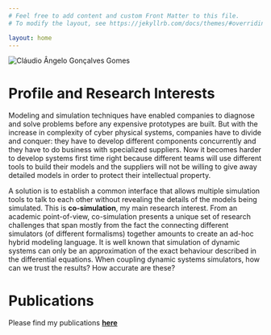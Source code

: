 ```yaml
---
# Feel free to add content and custom Front Matter to this file.
# To modify the layout, see https://jekyllrb.com/docs/themes/#overriding-theme-defaults

layout: home
---
```


<img src="https://pure.au.dk/portal/files/179044902/Foto_low.jpg" alt="Cláudio Ângelo Gonçalves Gomes" class="view_person_photo">

# Profile and Research Interests
Modeling and simulation techniques have enabled companies to diagnose and solve problems before any expensive prototypes are built. But with the increase in complexity of cyber physical systems, companies have to divide and conquer: they have to develop different components concurrently and they have to do business with specialized suppliers. Now it becomes harder to develop systems first time right because different teams will use different tools to build their models and the suppliers will not be willing to give away detailed models in order to protect their intellectual property.

A solution is to establish a common interface that allows multiple simulation tools to talk to each other without revealing the details of the models being simulated. This is **co-simulation**, my main research interest. From an academic point-of-view, co-simulation presents a unique set of research challenges that span mostly from the fact the connecting different simulators (of different formalisms) together amounts to create an ad-hoc hybrid modeling language. It is well known that simulation of dynamic systems can only be an approximation of the exact behaviour described in the differential equations. When coupling dynamic systems simulators, how can we trust the results? How accurate are these?

# Publications

Please find my publications **[here](https://pure.au.dk/portal/da/persons/cludio-angelo-goncalves-gomes(63d3d37d-ef61-40b6-a263-52792c5fd9e0)/publications.html)**

